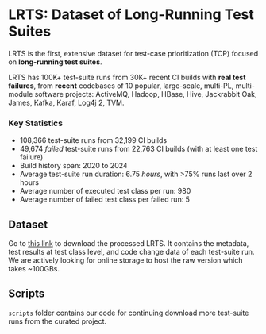 # LRTS: Dataset of Long-Running Test Suites


LRTS is the first, extensive dataset for test-case prioritization (TCP) focused on **long-running test suites**.

LRTS has 100K+ test-suite runs from 30K+ recent CI builds with **real test failures**, from **recent** codebases of 10 popular, large-scale, multi-PL, multi-module software projects: ActiveMQ, Hadoop, HBase, Hive, Jackrabbit Oak, James, Kafka, Karaf, Log4j 2, TVM.


### Key Statistics
- 108,366 test-suite runs from 32,199 CI builds
- 49,674 *failed* test-suite runs from 22,763 CI builds (with at least one test failure)
- Build history span: 2020 to 2024
- Average test-suite run duration: 6.75 *hours*, with >75% runs last over 2 hours
- Average number of executed test class per run: 980
- Average number of failed test class per failed run: 5 


## Dataset

Go to [this link](https://drive.google.com/file/d/1sx763uvJflRZn_n3xhDRrB-E7FodRMig/view?usp=sharing) to download the processed LRTS. It contains the metadata, test results at test class level, and code change data of each test-suite run. We are actively looking for online storage to host the raw version which takes ~100GBs. 

## Scripts

`scripts` folder contains our code for continuing download more test-suite runs from the curated project. 
